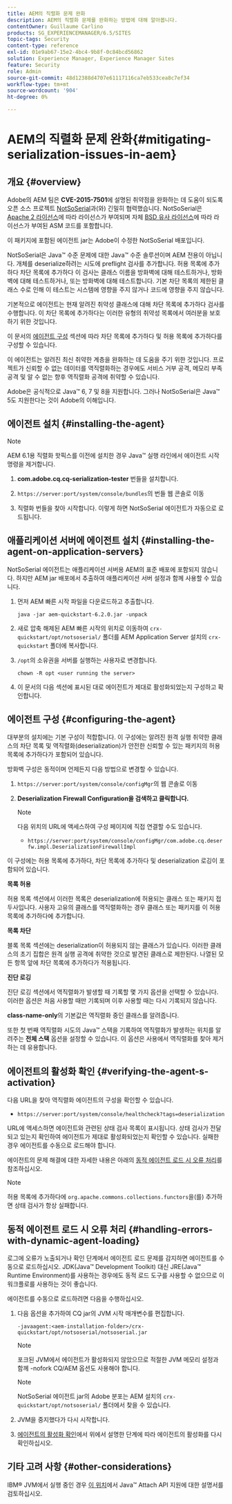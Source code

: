 ```yaml
---
title: AEM의 직렬화 문제 완화
description: AEM의 직렬화 문제를 완화하는 방법에 대해 알아봅니다.
contentOwner: Guillaume Carlino
products: SG_EXPERIENCEMANAGER/6.5/SITES
topic-tags: Security
content-type: reference
exl-id: 01e9ab67-15e2-4bc4-9b8f-0c84bcd56862
solution: Experience Manager, Experience Manager Sites
feature: Security
role: Admin
source-git-commit: 48d12388d4707e61117116ca7eb533cea8c7ef34
workflow-type: tm+mt
source-wordcount: '904'
ht-degree: 0%

---
```


# AEM의 직렬화 문제 완화{#mitigating-serialization-issues-in-aem}

## 개요 {#overview}

Adobe의 AEM 팀은 **CVE-2015-7501**&#x200B;에 설명된 취약점을 완화하는 데 도움이 되도록 오픈 소스 프로젝트 [NotSoSerial](https://github.com/kantega/notsoserial)과(와) 긴밀히 협력했습니다. NotSoSerial은 [Apache 2 라이선스](https://www.apache.org/licenses/LICENSE-2.0)에 따라 라이선스가 부여되며 자체 [BSD 유사 라이선스](https://asm.ow2.io/)에 따라 라이선스가 부여된 ASM 코드를 포함합니다.

이 패키지에 포함된 에이전트 jar는 Adobe이 수정한 NotSoSerial 배포입니다.

NotSoSerial은 Java™ 수준 문제에 대한 Java™ 수준 솔루션이며 AEM 전용이 아닙니다. 개체를 deserialize하려는 시도에 preflight 검사를 추가합니다. 허용 목록에 추가하다 차단 목록에 추가하다 이 검사는 클래스 이름을 방화벽에 대해 테스트하거나, 방화벽에 대해 테스트하거나, 또는 방화벽에 대해 테스트합니다. 기본 차단 목록의 제한된 클래스 수로 인해 이 테스트는 시스템에 영향을 주지 않거나 코드에 영향을 주지 않습니다.

기본적으로 에이전트는 현재 알려진 취약성 클래스에 대해 차단 목록에 추가하다 검사를 수행합니다. 이 차단 목록에 추가하다는 이러한 유형의 취약성 목록에서 여러분을 보호하기 위한 것입니다.

이 문서의 [ 에이전트 구성](/help/sites-administering/mitigating-serialization-issues.md#configuring-the-agent) 섹션에 따라 차단 목록에 추가하다 및 허용 목록에 추가하다를 구성할 수 있습니다.

이 에이전트는 알려진 최신 취약한 계층을 완화하는 데 도움을 주기 위한 것입니다. 프로젝트가 신뢰할 수 없는 데이터를 역직렬화하는 경우에도 서비스 거부 공격, 메모리 부족 공격 및 알 수 없는 향후 역직렬화 공격에 취약할 수 있습니다.

Adobe은 공식적으로 Java™ 6, 7 및 8을 지원합니다. 그러나 NotSoSerial은 Java™ 5도 지원한다는 것이 Adobe의 이해입니다.

## 에이전트 설치 {#installing-the-agent}

>[!NOTE]
>
>AEM 6.1용 직렬화 핫픽스를 이전에 설치한 경우 Java™ 실행 라인에서 에이전트 시작 명령을 제거합니다.

1. **com.adobe.cq.cq-serialization-tester** 번들을 설치합니다.

1. `https://server:port/system/console/bundles`의 번들 웹 콘솔로 이동
1. 직렬화 번들을 찾아 시작합니다. 이렇게 하면 NotSoSerial 에이전트가 자동으로 로드됩니다.

## 애플리케이션 서버에 에이전트 설치 {#installing-the-agent-on-application-servers}

NotSoSerial 에이전트는 애플리케이션 서버용 AEM의 표준 배포에 포함되지 않습니다. 하지만 AEM jar 배포에서 추출하여 애플리케이션 서버 설정과 함께 사용할 수 있습니다.

1. 먼저 AEM 빠른 시작 파일을 다운로드하고 추출합니다.

   ```shell
   java -jar aem-quickstart-6.2.0.jar -unpack
   ```

1. 새로 압축 해제된 AEM 빠른 시작의 위치로 이동하여 `crx-quickstart/opt/notsoserial/` 폴더를 AEM Application Server 설치의 `crx-quickstart` 폴더에 복사합니다.

1. `/opt`의 소유권을 서버를 실행하는 사용자로 변경합니다.

   ```shell
   chown -R opt <user running the server>
   ```

1. 이 문서의 다음 섹션에 표시된 대로 에이전트가 제대로 활성화되었는지 구성하고 확인합니다.

## 에이전트 구성 {#configuring-the-agent}

대부분의 설치에는 기본 구성이 적합합니다. 이 구성에는 알려진 원격 실행 취약한 클래스의 차단 목록 및 역직렬화(deserialization)가 안전한 신뢰할 수 있는 패키지의 허용 목록에 추가하다가 포함되어 있습니다.

방화벽 구성은 동적이며 언제든지 다음 방법으로 변경할 수 있습니다.

1. `https://server:port/system/console/configMgr`의 웹 콘솔로 이동
1. **Deserialization Firewall Configuration을 검색하고 클릭합니다.**

   >[!NOTE]
   >
   >다음 위치의 URL에 액세스하여 구성 페이지에 직접 연결할 수도 있습니다.
   >
   >* `https://server:port/system/console/configMgr/com.adobe.cq.deserfw.impl.DeserializationFirewallImpl`

이 구성에는 허용 목록에 추가하다, 차단 목록에 추가하다 및 deserialization 로깅이 포함되어 있습니다.

**목록 허용**

허용 목록 섹션에서 이러한 목록은 deserialization에 허용되는 클래스 또는 패키지 접두사입니다. 사용자 고유의 클래스를 역직렬화하는 경우 클래스 또는 패키지를 이 허용 목록에 추가하다에 추가합니다.

**목록 차단**

블록 목록 섹션에는 deserialization이 허용되지 않는 클래스가 있습니다. 이러한 클래스의 초기 집합은 원격 실행 공격에 취약한 것으로 발견된 클래스로 제한된다. 나열된 모든 항목 앞에 차단 목록에 추가하다가 적용됩니다.

**진단 로깅**

진단 로깅 섹션에서 역직렬화가 발생할 때 기록할 몇 가지 옵션을 선택할 수 있습니다. 이러한 옵션은 처음 사용할 때만 기록되며 이후 사용할 때는 다시 기록되지 않습니다.

**class-name-only**&#x200B;의 기본값은 역직렬화 중인 클래스를 알려줍니다.

또한 첫 번째 역직렬화 시도의 Java™ 스택을 기록하여 역직렬화가 발생하는 위치를 알려주는 **전체 스택** 옵션을 설정할 수 있습니다. 이 옵션은 사용에서 역직렬화를 찾아 제거하는 데 유용합니다.

## 에이전트의 활성화 확인 {#verifying-the-agent-s-activation}

다음 URL을 찾아 역직렬화 에이전트의 구성을 확인할 수 있습니다.

* `https://server:port/system/console/healthcheck?tags=deserialization`

URL에 액세스하면 에이전트와 관련된 상태 검사 목록이 표시됩니다. 상태 검사가 전달되고 있는지 확인하여 에이전트가 제대로 활성화되었는지 확인할 수 있습니다. 실패한 경우 에이전트를 수동으로 로드해야 합니다.

에이전트의 문제 해결에 대한 자세한 내용은 아래의 [동적 에이전트 로드 시 오류 처리](#handling-errors-with-dynamic-agent-loading)를 참조하십시오.

>[!NOTE]
>
>허용 목록에 추가하다에 `org.apache.commons.collections.functors`을(를) 추가하면 상태 검사가 항상 실패합니다.

## 동적 에이전트 로드 시 오류 처리 {#handling-errors-with-dynamic-agent-loading}

로그에 오류가 노출되거나 확인 단계에서 에이전트 로드 문제를 감지하면 에이전트를 수동으로 로드하십시오. JDK(Java™ Development Toolkit) 대신 JRE(Java™ Runtime Environment)를 사용하는 경우에도 동적 로드 도구를 사용할 수 없으므로 이 워크플로를 사용하는 것이 좋습니다.

에이전트를 수동으로 로드하려면 다음을 수행하십시오.

1. 다음 옵션을 추가하여 CQ jar의 JVM 시작 매개변수를 편집합니다.

   ```shell
   -javaagent:<aem-installation-folder>/crx-quickstart/opt/notsoserial/notsoserial.jar
   ```

   >[!NOTE]
   >
   >포크된 JVM에서 에이전트가 활성화되지 않았으므로 적절한 JVM 메모리 설정과 함께 -nofork CQ/AEM 옵션도 사용해야 합니다.

   >[!NOTE]
   >
   >NotSoSerial 에이전트 jar의 Adobe 분포는 AEM 설치의 `crx-quickstart/opt/notsoserial/` 폴더에서 찾을 수 있습니다.

1. JVM을 중지했다가 다시 시작합니다.

1. [에이전트의 활성화 확인](/help/sites-administering/mitigating-serialization-issues.md#verifying-the-agent-s-activation)에서 위에서 설명한 단계에 따라 에이전트의 활성화를 다시 확인하십시오.

## 기타 고려 사항 {#other-considerations}

IBM® JVM에서 실행 중인 경우 [이 위치](https://www.ibm.com/docs/en/sdk-java-technology/8?topic=documentation-java-attach-api)에서 Java™ Attach API 지원에 대한 설명서를 검토하십시오.

